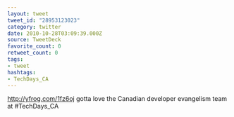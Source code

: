 ```yaml
---
layout: tweet
tweet_id: "28953123023"
category: twitter
date: 2010-10-28T03:09:39.000Z
source: TweetDeck
favorite_count: 0
retweet_count: 0
tags:
- tweet
hashtags:
- TechDays_CA
---
```


http://yfrog.com/1fz6oj gotta love the Canadian developer evangelism team at #TechDays_CA
